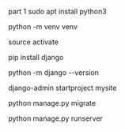 part 1
sudo apt install python3

python -m venv venv

source activate

pip install django

python -m django --version

django-admin startproject mysite

python manage.py migrate

python manage.py runserver